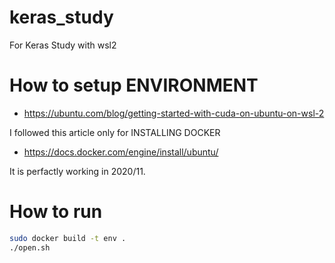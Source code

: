 # keras_study
For Keras Study with wsl2

# How to setup ENVIRONMENT
- https://ubuntu.com/blog/getting-started-with-cuda-on-ubuntu-on-wsl-2  

I followed this article only for INSTALLING DOCKER 
- https://docs.docker.com/engine/install/ubuntu/  

It is perfactly working in 2020/11.

# How to run
```sh
sudo docker build -t env .
./open.sh
```
